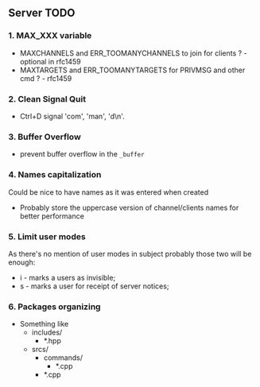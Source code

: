## Server TODO

### 1. MAX_XXX variable
- MAXCHANNELS and ERR_TOOMANYCHANNELS to join for clients ? - optional in rfc1459
- MAXTARGETS and ERR_TOOMANYTARGETS for PRIVMSG and other cmd ? - rfc1459

### 2. Clean Signal Quit
- Ctrl+D signal
  'com', 'man', 'd\n'.

### 3. Buffer Overflow
- prevent buffer overflow in the `_buffer`

### 4. Names capitalization
Could be nice to have names as it was entered when created
- Probably store the uppercase version of channel/clients names for better performance

### 5. Limit user modes
As there's no mention of user modes in subject probably those two will be enough:
- i - marks a users as invisible;
- s - marks a user for receipt of server notices;

### 6. Packages organizing
- Something like
  - includes/
    - *.hpp
  - srcs/ 
    - commands/
      - *.cpp
    - *.cpp